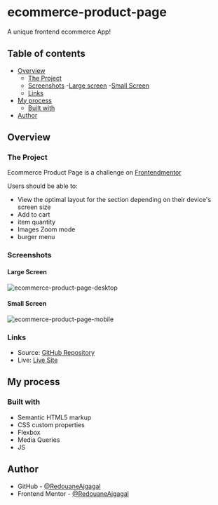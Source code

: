 # ecommerce-product-page

A unique frontend ecommerce App!

## Table of contents

- [Overview](#overview)
  - [The Project](#the-project)
  - [Screenshots](#screenshots)
    -[Large screen](#large-screen)
    -[Small Screen](#small-screen)
  - [Links](#links)
- [My process](#my-process)
  - [Built with](#built-with)
- [Author](#author)

## Overview

### The Project

Ecommerce Product Page is a challenge on [Frontendmentor](https://www.frontendmentor.io/challenges/ecommerce-product-page-UPsZ9MJp6)

Users should be able to:

- View the optimal layout for the section depending on their device's screen size
- Add to cart
- item quantity
- Images Zoom mode
- burger menu

### Screenshots

#### Large Screen

![ecommerce-product-page-desktop](https://user-images.githubusercontent.com/98456832/203177849-23939491-092b-420c-ac89-d58a02ad1b99.png)

#### Small Screen

![ecommerce-product-page-mobile](https://user-images.githubusercontent.com/98456832/203178104-39281482-7c5e-4f19-bbc6-0c13b4b8c171.png)


### Links

- Source: [GitHub Repository](https://github.com/RedouaneAjgagal/ecommerce-product-page)
- Live: [Live Site](https://redouaneajgagal.github.io/ecommerce-product-page)

## My process

### Built with

- Semantic HTML5 markup
- CSS custom properties
- Flexbox
- Media Queries
- JS

## Author

- GitHub - [@RedouaneAjgagal](https://github.com/RedouaneAjgagal)
- Frontend Mentor - [@RedouaneAjgagal](https://www.frontendmentor.io/profile/RedouaneAjgagal)
